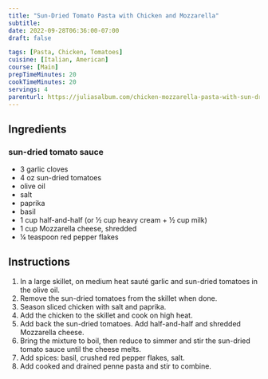 ```yaml
---
title: "Sun-Dried Tomato Pasta with Chicken and Mozzarella"
subtitle: 
date: 2022-09-28T06:36:00-07:00
draft: false

tags: [Pasta, Chicken, Tomatoes]
cuisine: [Italian, American]
course: [Main]
prepTimeMinutes: 20
cookTimeMinutes: 20
servings: 4
parenturl: https://juliasalbum.com/chicken-mozzarella-pasta-with-sun-dried-tomatoes/
---
```


## Ingredients

### sun-dried tomato sauce

- 3 garlic cloves
- 4 oz sun-dried tomatoes
- olive oil
- salt
- paprika
- basil
- 1 cup half-and-half (or ½ cup heavy cream + ½ cup milk)
- 1 cup Mozzarella cheese, shredded
- ¼ teaspoon red pepper flakes

## Instructions

1. In a large skillet, on medium heat sauté garlic and sun-dried tomatoes in the olive oil.
2. Remove the sun-dried tomatoes from the skillet when done.
3. Season sliced chicken with salt and paprika.
4. Add the chicken to the skillet and cook on high heat.
5. Add back the sun-dried tomatoes.  Add half-and-half and shredded Mozzarella cheese.
6. Bring the mixture to boil, then reduce to simmer and stir the sun-dried tomato sauce until the cheese melts.
7. Add spices: basil, crushed red pepper flakes, salt.
8. Add cooked and drained penne pasta and stir to combine.
